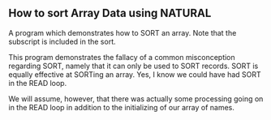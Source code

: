 ## How to sort Array Data using NATURAL

A program which demonstrates how to SORT an array. Note that the subscript is included in the sort.

This program demonstrates the fallacy of a common misconception regarding SORT, namely that it can only be used to SORT records. SORT is equally effective at SORTing an array.
Yes, I know we could have had SORT in the READ loop. 

We will assume, however, that there was actually some processing going on in the READ loop in addition to the initializing of our array of names. 
